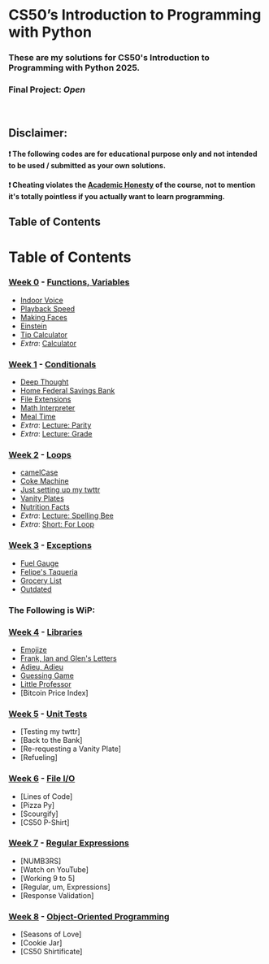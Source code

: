 # CS50’s Introduction to Programming with Python

### These are my solutions for CS50's Introduction to Programming with Python 2025.
### Final Project: *Open*
<br/>

## Disclaimer:
#### ❗ **The following codes are for educational purpose only and not intended to be used / submitted as your own solutions.**
#### ❗ **Cheating violates the [Academic Honesty](https://cs50.harvard.edu/python/2022/honesty/) of the course, not to mention it's totally pointless if you actually want to learn programming.**

## Table of Contents

# Table of Contents
### [Week 0](/Week%200/) - [Functions, Variables](https://cs50.harvard.edu/python/2022/weeks/0/)
- [Indoor Voice](Week%200/indoor.py)
- [Playback Speed](/Week%200/playback.py)
- [Making Faces](Week%200/faces.py)
- [Einstein](/Week%200/einstein.py)
- [Tip Calculator](/Week%200/tip.py)
- *Extra*: [Calculator](Week%200/calculator.py)

### [Week 1](/Week%201/) - [Conditionals](https://cs50.harvard.edu/python/2022/weeks/1/)
- [Deep Thought](Week%201/deep.py)
- [Home Federal Savings Bank](/Week%201/bank.py)
- [File Extensions](Week%201/extension.py)
- [Math Interpreter](/Week%201/interpreter.py)
- [Meal Time](Week%201/meal.py)
- *Extra*: [Lecture: Parity](Week%201/parity.py)
- *Extra*: [Lecture: Grade](Week%201/grade.py)

### [Week 2](/Week%202/) - [Loops](https://cs50.harvard.edu/python/2022/weeks/2/)
- [camelCase](Week%202/camelCase.py)
- [Coke Machine](Week%202/coke.py)
- [Just setting up my twttr](Week%202/twttr.py)
- [Vanity Plates](Week%202/plates.py)
- [Nutrition Facts](Week%202/nutrition.py)
- *Extra*: [Lecture: Spelling Bee](Week%202/bee.py)
- *Extra*: [Short: For Loop](Week%202/for%20loops.py)


### [Week 3](/Week%203/) - [Exceptions](https://cs50.harvard.edu/python/2022/weeks/3/)
- [Fuel Gauge](Week%203/fuel.py)
- [Felipe's Taqueria](Week%203/taqueria.py)
- [Grocery List](Week%203/grocery.py)
- [Outdated](Week%203/outdated.py)

### The Following is WiP:

### [Week 4](/Week%204/) - [Libraries](https://cs50.harvard.edu/python/2022/weeks/4/)
- [Emojize](Week%204/emojize.py)
- [Frank, Ian and Glen's Letters](Week%204/figlet.py)
- [Adieu, Adieu](Week%204/adieu.py)
- [Guessing Game](Week%204/game.py)
- [Little Professor](Week%204/professor.py)
- [Bitcoin Price Index]

### [Week 5](/Week%205/) - [Unit Tests](https://cs50.harvard.edu/python/2022/weeks/5/)
- [Testing my twttr]
- [Back to the Bank]
- [Re-requesting a Vanity Plate]
- [Refueling]

### [Week 6](/Week%206/) - [File I/O](https://cs50.harvard.edu/python/2022/weeks/6/)
- [Lines of Code]
- [Pizza Py]
- [Scourgify]
- [CS50 P-Shirt]

### [Week 7](/Week%207/) - [Regular Expressions](https://cs50.harvard.edu/python/2022/weeks/7/)
- [NUMB3RS]
- [Watch on YouTube]
- [Working 9 to 5]
- [Regular, um, Expressions]
- [Response Validation]

### [Week 8](/Week%208/) - [Object-Oriented Programming](https://cs50.harvard.edu/python/2022/weeks/8)
- [Seasons of Love]
- [Cookie Jar]
- [CS50 Shirtificate]